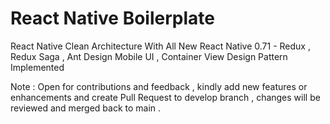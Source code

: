 # React Native Boilerplate
React Native Clean Architecture With All New React Native 0.71 - Redux , Redux Saga , Ant Design Mobile UI , Container View Design Pattern Implemented


Note : Open for contributions and feedback , kindly add new features or enhancements and create Pull Request to develop branch , changes will be reviewed and merged back to main .
